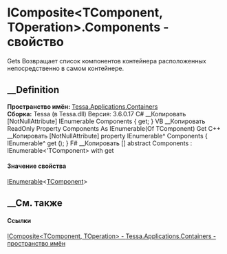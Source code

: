 # IComposite<TComponent, TOperation>.Components - свойство
Gets Возвращает список компонентов контейнера расположенных непосредственно в
самом контейнере.
## __Definition
 **Пространство имён:**
[Tessa.Applications.Containers](N_Tessa_Applications_Containers.htm)  
 **Сборка:** Tessa (в Tessa.dll) Версия: 3.6.0.17
C# __Копировать
    [NotNullAttribute]
    IEnumerable<TComponent> Components { get; }
VB __Копировать
    <NotNullAttribute>
    ReadOnly Property Components As IEnumerable(Of TComponent)
    	Get
C++ __Копировать
    [NotNullAttribute]
    property IEnumerable<TComponent>^ Components {
    	IEnumerable<TComponent>^ get ();
    }
F# __Копировать
     [<NotNullAttribute>]
    abstract Components : IEnumerable<'TComponent> with get
#### Значение свойства
[IEnumerable](https://learn.microsoft.com/dotnet/api/system.collections.generic.ienumerable-1)<[TComponent](T_Tessa_Applications_Containers_IComposite_2.htm)>
##  __См. также
#### Ссылки
[IComposite<TComponent, TOperation> \-
](T_Tessa_Applications_Containers_IComposite_2.htm)
[Tessa.Applications.Containers - пространство
имён](N_Tessa_Applications_Containers.htm)
